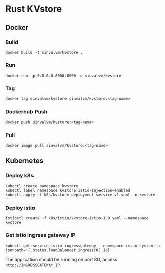# Rust KVstore

## Docker

### Build
```
docker build -t sinvalvm/kvstore .
```

### Run
```
docker run -p 0.0.0.0:8000:8000 -d sinvalvm/kvstore
```

### Tag
```
docker tag sinvalvm/kvstore sinvalvm/kvstore:<tag-name>
```

### Dockerhub Push
```
docker push sinvalvm/kvstore:<tag-name>
```

### Pull
```
docker image pull sinvalvm/kvstore:<tag-name>
```

## Kubernetes

### Deploy k8s
```
kubectl create namespace kvstore
kubectl label namespace kvstore istio-injection=enabled
kubectl apply -f k8s/kvstore-deployment-service-v1.yaml -n kvstore
```

### Deploy istio
```
istioctl create -f k8s/istio/kvstore-istio-1.0.yaml --namespace kvstore
```

### Get istio ingress gateway IP
```
kubectl get service istio-ingressgateway --namespace istio-system -o jsonpath='{.status.loadBalancer.ingress[0].ip}'
```

The application should be running on port 80, access `http://INGRESSGATEWAY_IP`.